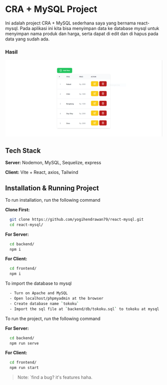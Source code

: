 # CRA + MySQL Project

Ini adalah project CRA + MySQL sederhana saya yang bernama react-mysql. Pada aplikasi ini kita bisa menyimpan data ke database mysql untuk menyimpan nama produk dan harga, serta dapat di edit dan di hapus pada data yang sudah ada.

### Hasil

![](/assets/capture.PNG)

## Tech Stack

**Server:** Nodemon, MySQL, Sequelize, express

**Client:** Vite + React, axios, Tailwind

## Installation & Running Project

To run installation, run the following command

**Clone First:**

```bash
  git clone https://github.com/yogihendrawan79/react-mysql.git
  cd react-mysql/
```

**For Server:**

```bash
  cd backend/
  npm i
```

**For Client:**

```bash
  cd frontend/
  npm i
```

To import the database to mysql

```bash
  - Turn on Apache and MySQL
  - Open localhost/phpmyadmin at the browser
  - Create database name `tokoku`
  - Import the sql file at `backend/db/tokoku.sql` to tokoku at mysql
```

To run the project, run the following command

**For Server:**

```bash
  cd backend/
  npm run serve
```

**For Client:**

```bash
  cd frontend/
  npm run start
```

> Note: `find a bug? it's features haha.
